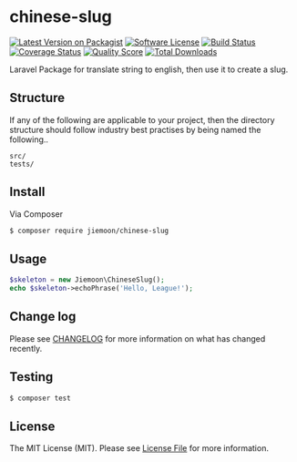 # chinese-slug

[![Latest Version on Packagist][ico-version]][link-packagist]
[![Software License][ico-license]](LICENSE.md)
[![Build Status][ico-travis]][link-travis]
[![Coverage Status][ico-scrutinizer]][link-scrutinizer]
[![Quality Score][ico-code-quality]][link-code-quality]
[![Total Downloads][ico-downloads]][link-downloads]

Laravel Package for translate string to english, then use it to create a slug.

## Structure

If any of the following are applicable to your project, then the directory structure should follow industry best practises by being named the following..

```
src/
tests/
```


## Install

Via Composer

``` bash
$ composer require jiemoon/chinese-slug
```

## Usage

``` php
$skeleton = new Jiemoon\ChineseSlug();
echo $skeleton->echoPhrase('Hello, League!');
```

## Change log

Please see [CHANGELOG](CHANGELOG.md) for more information on what has changed recently.

## Testing

``` bash
$ composer test
```

## License

The MIT License (MIT). Please see [License File](LICENSE.md) for more information.

[ico-version]: https://img.shields.io/packagist/v/jiemoon/chinese-slug.svg?style=flat-square
[ico-license]: https://img.shields.io/badge/license-MIT-brightgreen.svg?style=flat-square
[ico-travis]: https://img.shields.io/travis/jiemoon/chinese-slug/master.svg?style=flat-square
[ico-scrutinizer]: https://img.shields.io/scrutinizer/coverage/g/jiemoon/chinese-slug.svg?style=flat-square
[ico-code-quality]: https://img.shields.io/scrutinizer/g/jiemoon/chinese-slug.svg?style=flat-square
[ico-downloads]: https://img.shields.io/packagist/dt/jiemoon/chinese-slug.svg?style=flat-square

[link-packagist]: https://packagist.org/packages/jiemoon/chinese-slug
[link-travis]: https://travis-ci.org/jiemoon/chinese-slug
[link-scrutinizer]: https://scrutinizer-ci.com/g/jiemoon/chinese-slug/code-structure
[link-code-quality]: https://scrutinizer-ci.com/g/jiemoon/chinese-slug
[link-downloads]: https://packagist.org/packages/jiemoon/chinese-slug
[link-contributors]: ../../contributors
